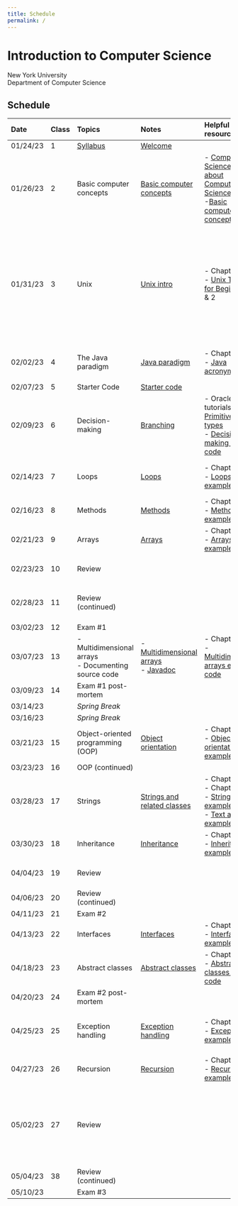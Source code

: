 ```yaml
---
title: Schedule
permalink: /
---
```


# Introduction to Computer Science

New York University  
Department of Computer Science

## Schedule

| Date     | Class | Topics                                                   | Notes                                                                                     | Helpful resources                                                                                                                                                                                                                                  | Quiz due                                                               | Exercise due                                                                                                                                                                                                                                                                                                                                                                       |
| :------- | :---- | :------------------------------------------------------- | :---------------------------------------------------------------------------------------- | :------------------------------------------------------------------------------------------------------------------------------------------------------------------------------------------------------------------------------------------------- | :--------------------------------------------------------------------- | :--------------------------------------------------------------------------------------------------------------------------------------------------------------------------------------------------------------------------------------------------------------------------------------------------------------------------------------------------------------------------------- |
| 01/24/23 | 1     | [Syllabus](./syllabus)                                   | [Welcome](./slides/welcome)                                                               |                                                                                                                                                                                                                                                    |                                                                        |                                                                                                                                                                                                                                                                                                                                                                                    |
| 01/26/23 | 2     | Basic computer concepts                                  | [Basic computer concepts](./slides/basic-computer-concepts)                               | - [Computer Science: Not about Computers, Not Science](./content/assets/Computer_Science_Not_About_Computers_Not_a_Science.pdf)<br /> -[Basic computer concepts](https://nyu-python-programming.github.io/course-material/basic-computer-concepts) |                                                                        |                                                                                                                                                                                                                                                                                                                                                                                    |
| 01/31/23 | 3     | Unix                                                     | [Unix intro](./slides/unix-intro)                                                         | - Chapter 1<br />- [Unix Tutorial for Beginners](http://www.ee.surrey.ac.uk/Teaching/Unix/), 1 & 2                                                                                                                                                 | [Basic computer concepts](https://forms.gle/189nkydSLaJimmBz9)         | Assignment 0:<br />- [Consent form](https://forms.gle/yGVvSp4j2cobPsRP7)<br />- Install [OpenJDK 8](https://github.com/AdoptOpenJDK/openjdk8-binaries/releases/tag/jdk8u242-b08)<br />- Install [Visual Studio Code](https://code.visualstudio.com/) and [Extension Pack for Java](https://marketplace.visualstudio.com/items?itemName=vscjava.vscode-java-pack)<br />- Join Slack |
| 02/02/23 | 4     | The Java paradigm                                        | [Java paradigm](./slides/java-paradigm)                                                   | - Chapter 2<br />- [Java acronyms](https://www.javatpoint.com/difference-between-jdk-jre-and-jvm#jre)                                                                                                                                              | [Unix](https://forms.gle/U87dpDoC9fiEK5WW9)                            | Assignment 1:<br />- [GitHub practice run](https://classroom.github.com/a/aYsMWwNv)                                                                                                                                                                                                                                                                                                |
| 02/07/23 | 5     | Starter Code                                             | [Starter code](./slides/starter-code)                                                     |                                                                                                                                                                                                                                                    |                                                                        |                                                                                                                                                                                                                                                                                                                                                                                    |
| 02/09/23 | 6     | Decision-making                                          | [Branching](./slides/branching)                                                           | - Oracle tutorials: [Primitive data types](https://docs.oracle.com/javase/tutorial/java/nutsandbolts/datatypes.html)<br />- [Decision-making example code](https://github.com/nyu-java-programming/decision-making-examples)                       | [Java paradigm](https://forms.gle/maQkkKyyhaeQvbrJ7)                   |                                                                                                                                                                                                                                                                                                                                                                                    |
| 02/14/23 | 7     | Loops                                                    | [Loops](./slides/loops)                                                                   | - Chapter 5<br />- [Loops example code](https://github.com/nyu-java-programming/loops-examples)                                                                                                                                                    | [Branching](https://forms.gle/SboTS5pj1rNkNRwG9)                       | Assignment 2:<br />- [Basic programming](https://classroom.github.com/a/KMnpqSvK)                                                                                                                                                                                                                                                                                                  |
| 02/16/23 | 8     | Methods                                                  | [Methods](./slides/methods)                                                               | - Chapter 6<br />- [Methods example code](https://github.com/nyu-java-programming/methods-examples)                                                                                                                                                | [Loops](https://forms.gle/ZuG2ZFEdjabpbzvD9)                           |                                                                                                                                                                                                                                                                                                                                                                                    |
| 02/21/23 | 9     | Arrays                                                   | [Arrays](./slides/arrays)                                                                 | - Chapter 7<br />- [Arrays example code](https://github.com/nyu-java-programming/array-examples)                                                                                                                                                   | [Methods](https://forms.gle/urWWgC4uTED3K2oe7)                         |                                                                                                                                                                                                                                                                                                                                                                                    |
| 02/23/23 | 10    | Review                                                   |                                                                                           |                                                                                                                                                                                                                                                    | [Arrays](https://forms.gle/uVkFxd9AQpHQq98Y6)                          | Assignment 3:<br />- [Blackjack](https://classroom.github.com/a/VmBR5ONR)                                                                                                                                                                                                                                                                                                          |
| 02/28/23 | 11    | Review (continued)                                       |                                                                                           |                                                                                                                                                                                                                                                    |                                                                        | Assignment 4:<br />- [Text analysis](https://classroom.github.com/a/AdnWn1Xk)                                                                                                                                                                                                                                                                                                      |
| 03/02/23 | 12    | Exam #1                                                  |                                                                                           |                                                                                                                                                                                                                                                    |                                                                        |                                                                                                                                                                                                                                                                                                                                                                                    |
| 03/07/23 | 13    | - Multidimensional arrays<br />- Documenting source code | - [Multidimensional arrays](./slides/arrays-multidimensional)<br />- [Javadoc](./javadoc) | - Chapter 8<br />- [Multidimensional arrays example code](https://github.com/nyu-java-programming/multidimensional-array-examples)                                                                                                                 |                                                                        |                                                                                                                                                                                                                                                                                                                                                                                    |
| 03/09/23 | 14    | Exam #1 post-mortem                                      |                                                                                           |                                                                                                                                                                                                                                                    | [Multidimensional arrays](https://forms.gle/5NPSCmHyfcMokwqr6)         |                                                                                                                                                                                                                                                                                                                                                                                    |
| 03/14/23 |       | _Spring Break_                                           |                                                                                           |                                                                                                                                                                                                                                                    |                                                                        |                                                                                                                                                                                                                                                                                                                                                                                    |
| 03/16/23 |       | _Spring Break_                                           |                                                                                           |                                                                                                                                                                                                                                                    |                                                                        |                                                                                                                                                                                                                                                                                                                                                                                    |
| 03/21/23 | 15    | Object-oriented programming (OOP)                        | [Object orientation](./slides/object-orientation)                                         | - Chapter 9<br />- [Object orientation example code](https://github.com/nyu-java-programming/simple-object-examples)                                                                                                                               |                                                                        |                                                                                                                                                                                                                                                                                                                                                                                    |
| 03/23/23 | 16    | OOP (continued)                                          |                                                                                           |                                                                                                                                                                                                                                                    |                                                                        |                                                                                                                                                                                                                                                                                                                                                                                    |
| 03/28/23 | 17    | Strings                                                  | [Strings and related classes](./slides/strings-as-objects)                                | - Chapter 4<br />- Chapter 10<br />- [Strings basic example code](https://github.com/nyu-java-programming/string-examples)<br />- [Text alignment example code](https://github.com/nyu-java-programming/text-alignment)                            |                                                                        |                                                                                                                                                                                                                                                                                                                                                                                    |
| 03/30/23 | 18    | Inheritance                                              | [Inheritance](./slides/inheritance)                                                       | - Chapter 11<br />- [Inheritance example code](https://github.com/nyu-java-programming/simple-inheritance-example)                                                                                                                                 | [Object orientation](https://forms.gle/vtGefFjsSuLWpwUG9)              |                                                                                                                                                                                                                                                                                                                                                                                    |
| 04/04/23 | 19    | Review                                                   |                                                                                           |                                                                                                                                                                                                                                                    | [String and related classes](https://forms.gle/eoqJ2wcndKNp18kt7)      | Assignment 5:<br />- [Open data](https://classroom.github.com/a/s02V0fmQ)                                                                                                                                                                                                                                                                                                          |
| 04/06/23 | 20    | Review (continued)                                       |                                                                                           |                                                                                                                                                                                                                                                    | [Inheritance and polymorphism](https://forms.gle/w6QQSJTXjXNVmSJS9)    |                                                                                                                                                                                                                                                                                                                                                                                    |
| 04/11/23 | 21    | Exam #2                                                  |                                                                                           |                                                                                                                                                                                                                                                    |                                                                        |                                                                                                                                                                                                                                                                                                                                                                                    |
| 04/13/23 | 22    | Interfaces                                               | [Interfaces](./slides/interfaces)                                                         | - Chapter 13<br />- [Interfaces example code](https://github.com/nyu-java-programming/interface-examples)                                                                                                                                          |                                                                        |                                                                                                                                                                                                                                                                                                                                                                                    |
| 04/18/23 | 23    | Abstract classes                                         | [Abstract classes](./slides/abstract-classes)                                             | - Chapter 13<br />- [Abstract classes example code](https://github.com/nyu-java-programming/abstract-classes-examples)                                                                                                                             |                                                                        | Assignment 6:<br />- [Virtual moped](https://classroom.github.com/a/qFUUQaDM)                                                                                                                                                                                                                                                                                                      |
| 04/20/23 | 24    | Exam #2 post-mortem                                      |                                                                                           |                                                                                                                                                                                                                                                    |                                                                        |                                                                                                                                                                                                                                                                                                                                                                                    |
| 04/25/23 | 25    | Exception handling                                       | [Exception handling](./slides/exception-handling)                                         | - Chapter 12<br />- [Exceptions example code](https://github.com/nyu-java-programming/exceptions-examples)                                                                                                                                         | [Interfaces and abstract classes](https://forms.gle/xf6SyaF4hFd2Uqrp8) | Assignment 7:<br />- [Interfaces and abstract classes](https://classroom.github.com/a/TddmUEfc)                                                                                                                                                                                                                                                                                    |
| 04/27/23 | 26    | Recursion                                                | [Recursion](./slides/recursion)                                                           | - Chapter 18<br />- [Recursion example code](https://github.com/nyu-java-programming/recursion-examples)                                                                                                                                           | [Exceptions](https://forms.gle/Cj45tm8JHsREMEmy6)                      |                                                                                                                                                                                                                                                                                                                                                                                    |
| 05/02/23 | 27    | Review                                                   |                                                                                           |                                                                                                                                                                                                                                                    |                                                                        | Assignment 8:<br />- [Recursion](https://classroom.github.com/a/WD5F-xLA)<br /><br />**No late assignments accepted past this date**                                                                                                                                                                                                                                               |
| 05/04/23 | 38    | Review (continued)                                       |                                                                                           |                                                                                                                                                                                                                                                    |                                                                        |                                                                                                                                                                                                                                                                                                                                                                                    |
| 05/10/23 |       | Exam #3                                                  |                                                                                           |                                                                                                                                                                                                                                                    |                                                                        |                                                                                                                                                                                                                                                                                                                                                                                    |
